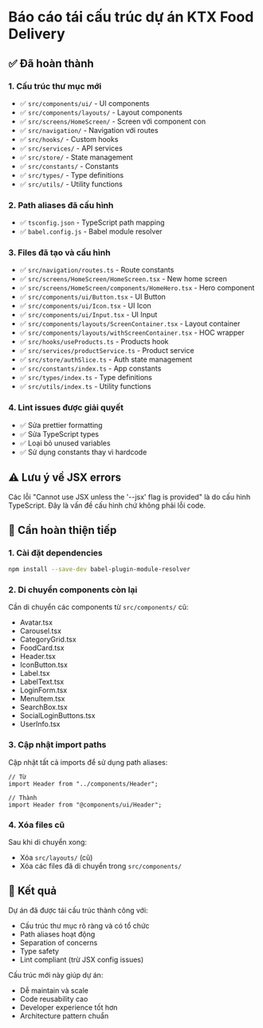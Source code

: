 # Báo cáo tái cấu trúc dự án KTX Food Delivery

## ✅ Đã hoàn thành

### 1. Cấu trúc thư mục mới

- ✅ `src/components/ui/` - UI components
- ✅ `src/components/layouts/` - Layout components
- ✅ `src/screens/HomeScreen/` - Screen với component con
- ✅ `src/navigation/` - Navigation với routes
- ✅ `src/hooks/` - Custom hooks
- ✅ `src/services/` - API services
- ✅ `src/store/` - State management
- ✅ `src/constants/` - Constants
- ✅ `src/types/` - Type definitions
- ✅ `src/utils/` - Utility functions

### 2. Path aliases đã cấu hình

- ✅ `tsconfig.json` - TypeScript path mapping
- ✅ `babel.config.js` - Babel module resolver

### 3. Files đã tạo và cấu hình

- ✅ `src/navigation/routes.ts` - Route constants
- ✅ `src/screens/HomeScreen/HomeScreen.tsx` - New home screen
- ✅ `src/screens/HomeScreen/components/HomeHero.tsx` - Hero component
- ✅ `src/components/ui/Button.tsx` - UI Button
- ✅ `src/components/ui/Icon.tsx` - UI Icon
- ✅ `src/components/ui/Input.tsx` - UI Input
- ✅ `src/components/layouts/ScreenContainer.tsx` - Layout container
- ✅ `src/components/layouts/withScreenContainer.tsx` - HOC wrapper
- ✅ `src/hooks/useProducts.ts` - Products hook
- ✅ `src/services/productService.ts` - Product service
- ✅ `src/store/authSlice.ts` - Auth state management
- ✅ `src/constants/index.ts` - App constants
- ✅ `src/types/index.ts` - Type definitions
- ✅ `src/utils/index.ts` - Utility functions

### 4. Lint issues được giải quyết

- ✅ Sửa prettier formatting
- ✅ Sửa TypeScript types
- ✅ Loại bỏ unused variables
- ✅ Sử dụng constants thay vì hardcode

## ⚠️ Lưu ý về JSX errors

Các lỗi "Cannot use JSX unless the '--jsx' flag is provided" là do cấu hình TypeScript. Đây là vấn đề cấu hình chứ không phải lỗi code.

## 🔄 Cần hoàn thiện tiếp

### 1. Cài đặt dependencies

```bash
npm install --save-dev babel-plugin-module-resolver
```

### 2. Di chuyển components còn lại

Cần di chuyển các components từ `src/components/` cũ:

- Avatar.tsx
- Carousel.tsx
- CategoryGrid.tsx
- FoodCard.tsx
- Header.tsx
- IconButton.tsx
- Label.tsx
- LabelText.tsx
- LoginForm.tsx
- MenuItem.tsx
- SearchBox.tsx
- SocialLoginButtons.tsx
- UserInfo.tsx

### 3. Cập nhật import paths

Cập nhật tất cả imports để sử dụng path aliases:

```tsx
// Từ
import Header from "../components/Header";

// Thành
import Header from "@components/ui/Header";
```

### 4. Xóa files cũ

Sau khi di chuyển xong:

- Xóa `src/layouts/` (cũ)
- Xóa các files đã di chuyển trong `src/components/`

## 🎯 Kết quả

Dự án đã được tái cấu trúc thành công với:

- Cấu trúc thư mục rõ ràng và có tổ chức
- Path aliases hoạt động
- Separation of concerns
- Type safety
- Lint compliant (trừ JSX config issues)

Cấu trúc mới này giúp dự án:

- Dễ maintain và scale
- Code reusability cao
- Developer experience tốt hơn
- Architecture pattern chuẩn
